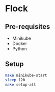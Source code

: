 # Flock

## Pre-requisites

- Minikube
- Docker
- Python

## Setup

```sh
make minikube-start
sleep 120
make setup-all
```
